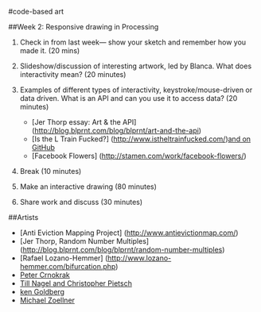 #code-based art

##Week 2: Responsive drawing in Processing 

1. Check in from last week— show your sketch and remember how you made it. (20 mins)

2. Slideshow/discussion of interesting artwork, led by Blanca. What does interactivity mean? (20 minutes)

3. Examples of different types of interactivity, keystroke/mouse-driven or data driven. What is an API and can you use it to access data? (20 minutes)
    * [Jer Thorp essay: Art & the API] (http://blog.blprnt.com/blog/blprnt/art-and-the-api)
    * [Is the L Train Fucked?] (http://www.istheltrainfucked.com/)[and on GitHub](https://github.com/jgv/is-the-L-train-fucked)
    * [Facebook Flowers] (http://stamen.com/work/facebook-flowers/)

4. Break (10 minutes)

5. Make an interactive drawing (80 minutes)

6. Share work and discuss (30 minutes)


##Artists
* [Anti Eviction Mapping Project] (http://www.antievictionmap.com/)
* [Jer Thorp, Random Number Multiples] (http://blog.blprnt.com/blog/blprnt/random-number-multiples)
* [Rafael Lozano-Hemmer] (http://www.lozano-hemmer.com/bifurcation.php)
* [Peter Crnokrak](http://www.petercrnokrak.com)
* [Till Nagel and Christopher Pietsch](https://uclab.fh-potsdam.de/cf/)
* [ken Goldberg](https://boomcalifornia.com/2015/08/18/bloom/)
* [Michael Zoellner](http://i.document.m05.de/2013/05/23/joy-divisions-unknown-pleasures-printed-in-3d/)

